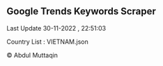 

## Google Trends Keywords Scraper 
 
Last Update 30-11-2022 , 22:51:03

Country List :
VIETNAM.json



© Abdul Muttaqin 
